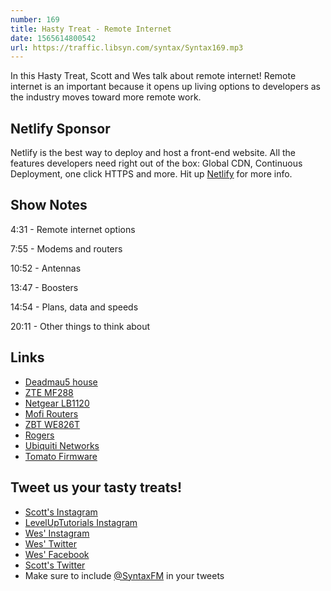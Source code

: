 ```yaml
---
number: 169
title: Hasty Treat - Remote Internet
date: 1565614800542
url: https://traffic.libsyn.com/syntax/Syntax169.mp3
---
```


In this Hasty Treat, Scott and Wes talk about remote internet! Remote internet is an important because it opens up living options to developers as the industry moves toward more remote work.

## Netlify Sponsor

Netlify is the best way to deploy and host a front-end website. All the features developers need right out of the box: Global CDN, Continuous Deployment, one click HTTPS and more. Hit up [Netlify](https://netlify.com/syntax) for more info.

## Show Notes

4:31 - Remote internet options

7:55 - Modems and routers

10:52 - Antennas

13:47 - Boosters

14:54 - Plans, data and speeds

20:11 - Other things to think about

## Links
* [Deadmau5 house](https://www.youtube.com/watch?v=dBiqFNNfudA)
* [ZTE MF288](https://www.amazon.com/Hotspot-ZTE-Unlocked-Antennas-Caribbean/dp/B07VWKS38P)
* [Netgear LB1120](https://www.netgear.com/home/products/mobile-broadband/lte-modems/LB1120.aspx)
* [Mofi Routers](https://mofinetwork.com/)
* [ZBT WE826T](https://openwrt.org/toh/zbt/we-826)
* [Rogers](https://www.rogers.com/consumer/wireless)
* [Ubiquiti Networks](https://www.ui.com/)
* [Tomato Firmware](https://www.flashrouters.com/learn/router-basics/what-is-tomato)

## Tweet us your tasty treats!
* [Scott's Instagram](https://www.instagram.com/stolinski/)
* [LevelUpTutorials Instagram](https://www.instagram.com/LevelUpTutorials/)
* [Wes' Instagram](https://www.instagram.com/wesbos/)
* [Wes' Twitter](https://twitter.com/wesbos)
* [Wes' Facebook](https://www.facebook.com/wesbos.developer)
* [Scott's Twitter](https://twitter.com/stolinski)
* Make sure to include [@SyntaxFM](https://twitter.com/SyntaxFM) in your tweets